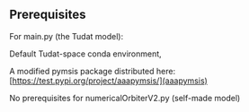 ## Prerequisites
For main.py (the Tudat model):

Default Tudat-space conda environment,

A modified pymsis package distributed here:
[https://test.pypi.org/project/aaapymsis/](aaapymsis)

No prerequisites for numericalOrbiterV2.py (self-made model)
